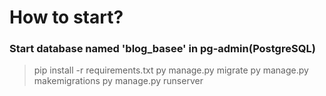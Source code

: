# How to start?
### Start database named 'blog_basee' in pg-admin(PostgreSQL)

> pip install -r requirements.txt
> py manage.py migrate
> py manage.py makemigrations
> py manage.py runserver
